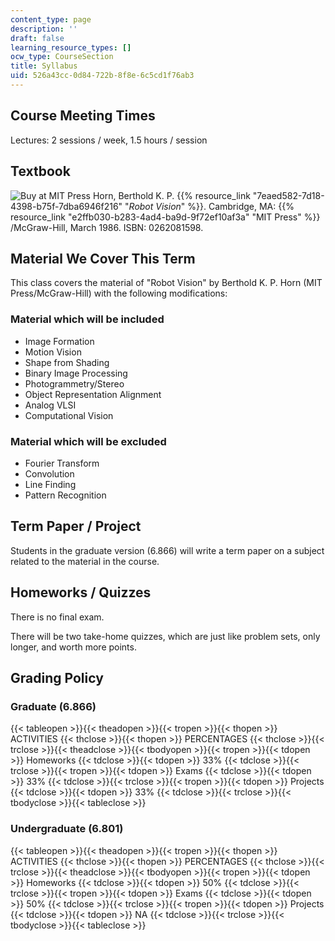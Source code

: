 ```yaml
---
content_type: page
description: ''
draft: false
learning_resource_types: []
ocw_type: CourseSection
title: Syllabus
uid: 526a43cc-0d84-722b-8f8e-6c5cd1f76ab3
---
```

## Course Meeting Times

Lectures: 2 sessions / week, 1.5 hours / session

## Textbook

![Buy at MIT Press](/images/mp_logo.gif) Horn, Berthold K. P. {{% resource_link "7eaed582-7d18-4398-b75f-7dba6946f216" "_Robot Vision_" %}}. Cambridge, MA: {{% resource_link "e2ffb030-b283-4ad4-ba9d-9f72ef10af3a" "MIT Press" %}} /McGraw-Hill, March 1986. ISBN: 0262081598.

## Material We Cover This Term

This class covers the material of "Robot Vision" by Berthold K. P. Horn (MIT Press/McGraw-Hill) with the following modifications:

### Material which will be included

- Image Formation
- Motion Vision
- Shape from Shading
- Binary Image Processing
- Photogrammetry/Stereo
- Object Representation Alignment
- Analog VLSI
- Computational Vision

### Material which will be excluded

- Fourier Transform
- Convolution
- Line Finding
- Pattern Recognition

## Term Paper / Project

Students in the graduate version (6.866) will write a term paper on a subject related to the material in the course.

## Homeworks / Quizzes

There is no final exam.

There will be two take-home quizzes, which are just like problem sets, only longer, and worth more points.

## Grading Policy

### Graduate (6.866)

{{< tableopen >}}{{< theadopen >}}{{< tropen >}}{{< thopen >}}
ACTIVITIES
{{< thclose >}}{{< thopen >}}
PERCENTAGES
{{< thclose >}}{{< trclose >}}{{< theadclose >}}{{< tbodyopen >}}{{< tropen >}}{{< tdopen >}}
Homeworks
{{< tdclose >}}{{< tdopen >}}
33%
{{< tdclose >}}{{< trclose >}}{{< tropen >}}{{< tdopen >}}
Exams
{{< tdclose >}}{{< tdopen >}}
33%
{{< tdclose >}}{{< trclose >}}{{< tropen >}}{{< tdopen >}}
Projects
{{< tdclose >}}{{< tdopen >}}
33%
{{< tdclose >}}{{< trclose >}}{{< tbodyclose >}}{{< tableclose >}}

### Undergraduate (6.801)

{{< tableopen >}}{{< theadopen >}}{{< tropen >}}{{< thopen >}}
ACTIVITIES
{{< thclose >}}{{< thopen >}}
PERCENTAGES
{{< thclose >}}{{< trclose >}}{{< theadclose >}}{{< tbodyopen >}}{{< tropen >}}{{< tdopen >}}
Homeworks
{{< tdclose >}}{{< tdopen >}}
50%
{{< tdclose >}}{{< trclose >}}{{< tropen >}}{{< tdopen >}}
Exams
{{< tdclose >}}{{< tdopen >}}
50%
{{< tdclose >}}{{< trclose >}}{{< tropen >}}{{< tdopen >}}
Projects
{{< tdclose >}}{{< tdopen >}}
NA
{{< tdclose >}}{{< trclose >}}{{< tbodyclose >}}{{< tableclose >}}
